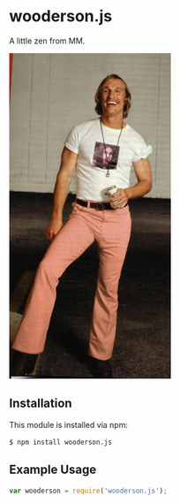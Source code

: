 # wooderson.js

A little zen from MM.

![Wooderson](./src/wooderson.jpg)


## Installation

This module is installed via npm:

``` bash
$ npm install wooderson.js
```

## Example Usage

``` js
var wooderson = require('wooderson.js');
```
